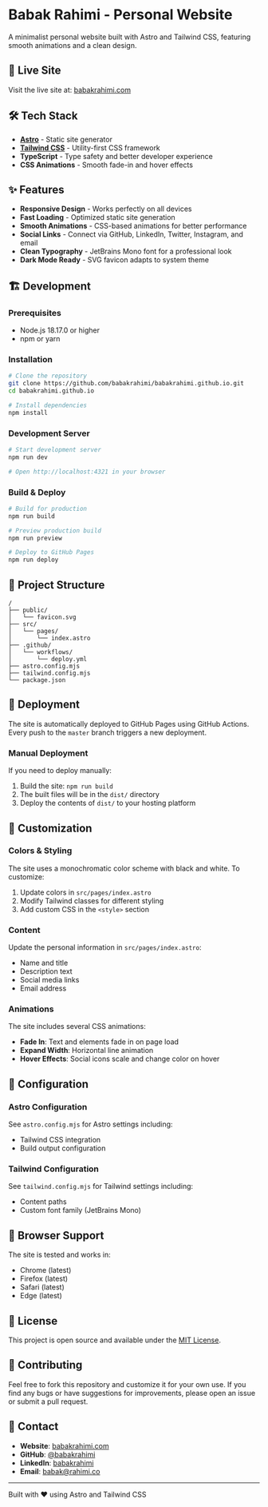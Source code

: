 # Babak Rahimi - Personal Website

A minimalist personal website built with Astro and Tailwind CSS, featuring smooth animations and a clean design.

## 🚀 Live Site

Visit the live site at: [babakrahimi.com](https://babakrahimi.com)

## 🛠️ Tech Stack

- **[Astro](https://astro.build)** - Static site generator
- **[Tailwind CSS](https://tailwindcss.com)** - Utility-first CSS framework
- **TypeScript** - Type safety and better developer experience
- **CSS Animations** - Smooth fade-in and hover effects

## ✨ Features

- **Responsive Design** - Works perfectly on all devices
- **Fast Loading** - Optimized static site generation
- **Smooth Animations** - CSS-based animations for better performance
- **Social Links** - Connect via GitHub, LinkedIn, Twitter, Instagram, and email
- **Clean Typography** - JetBrains Mono font for a professional look
- **Dark Mode Ready** - SVG favicon adapts to system theme

## 🏗️ Development

### Prerequisites

- Node.js 18.17.0 or higher
- npm or yarn

### Installation

```bash
# Clone the repository
git clone https://github.com/babakrahimi/babakrahimi.github.io.git
cd babakrahimi.github.io

# Install dependencies
npm install
```

### Development Server

```bash
# Start development server
npm run dev

# Open http://localhost:4321 in your browser
```

### Build & Deploy

```bash
# Build for production
npm run build

# Preview production build
npm run preview

# Deploy to GitHub Pages
npm run deploy
```

## 📁 Project Structure

```
/
├── public/
│   └── favicon.svg
├── src/
│   └── pages/
│       └── index.astro
├── .github/
│   └── workflows/
│       └── deploy.yml
├── astro.config.mjs
├── tailwind.config.mjs
└── package.json
```

## 🚀 Deployment

The site is automatically deployed to GitHub Pages using GitHub Actions. Every push to the `master` branch triggers a new deployment.

### Manual Deployment

If you need to deploy manually:

1. Build the site: `npm run build`
2. The built files will be in the `dist/` directory
3. Deploy the contents of `dist/` to your hosting platform

## 🎨 Customization

### Colors & Styling

The site uses a monochromatic color scheme with black and white. To customize:

1. Update colors in `src/pages/index.astro`
2. Modify Tailwind classes for different styling
3. Add custom CSS in the `<style>` section

### Content

Update the personal information in `src/pages/index.astro`:

- Name and title
- Description text
- Social media links
- Email address

### Animations

The site includes several CSS animations:

- **Fade In**: Text and elements fade in on page load
- **Expand Width**: Horizontal line animation
- **Hover Effects**: Social icons scale and change color on hover

## 🔧 Configuration

### Astro Configuration

See `astro.config.mjs` for Astro settings including:
- Tailwind CSS integration
- Build output configuration

### Tailwind Configuration

See `tailwind.config.mjs` for Tailwind settings including:
- Content paths
- Custom font family (JetBrains Mono)

## 📱 Browser Support

The site is tested and works in:
- Chrome (latest)
- Firefox (latest)
- Safari (latest)
- Edge (latest)

## 📄 License

This project is open source and available under the [MIT License](LICENSE).

## 🤝 Contributing

Feel free to fork this repository and customize it for your own use. If you find any bugs or have suggestions for improvements, please open an issue or submit a pull request.

## 📧 Contact

- **Website**: [babakrahimi.com](https://babakrahimi.com)
- **GitHub**: [@babakrahimi](https://github.com/babakrahimi)
- **LinkedIn**: [babakrahimi](https://linkedin.com/in/babakrahimi)
- **Email**: babak@rahimi.co

---

Built with ❤️ using Astro and Tailwind CSS